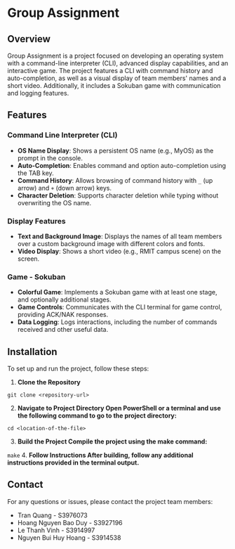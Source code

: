 # Group Assignment

## Overview

Group Assignment is a project focused on developing an operating system with a command-line interpreter (CLI), advanced display capabilities, and an interactive game. The project features a CLI with command history and auto-completion, as well as a visual display of team members' names and a short video. Additionally, it includes a Sokuban game with communication and logging features.

## Features

### Command Line Interpreter (CLI)
- **OS Name Display**: Shows a persistent OS name (e.g., MyOS) as the prompt in the console.
- **Auto-Completion**: Enables command and option auto-completion using the TAB key.
- **Command History**: Allows browsing of command history with `_` (up arrow) and `+` (down arrow) keys.
- **Character Deletion**: Supports character deletion while typing without overwriting the OS name.

### Display Features
- **Text and Background Image**: Displays the names of all team members over a custom background image with different colors and fonts.
- **Video Display**: Shows a short video (e.g., RMIT campus scene) on the screen.

### Game - Sokuban
- **Colorful Game**: Implements a Sokuban game with at least one stage, and optionally additional stages.
- **Game Controls**: Communicates with the CLI terminal for game control, providing ACK/NAK responses.
- **Data Logging**: Logs interactions, including the number of commands received and other useful data.

## Installation

To set up and run the project, follow these steps:

1. **Clone the Repository**
 
```git clone <repository-url>```

2. **Navigate to Project Directory Open PowerShell or a terminal and use the following command to go to the project directory:**

```cd <location-of-the-file>```

3. **Build the Project Compile the project using the make command:**

```make```
4. **Follow Instructions After building, follow any additional instructions provided in the terminal output.**

## Contact
For any questions or issues, please contact the project team members:

- Tran Quang - S3976073
- Hoang Nguyen Bao Duy - S3927196
- Le Thanh Vinh - S3914997
- Nguyen Bui Huy Hoang - S3914538






